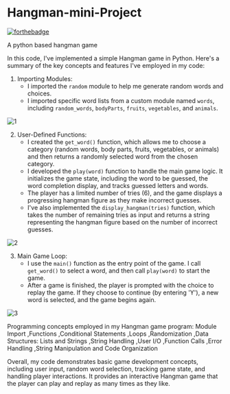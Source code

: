 # Hangman-mini-Project
[![forthebadge](https://forthebadge.com/images/badges/made-with-python.svg)](https://forthebadge.com)

A python based hangman game

In this code, I've implemented a simple Hangman game in Python. Here's a summary of the key concepts and features I've employed in my code:

1. Importing Modules:
   - I imported the `random` module to help me generate random words and choices.
   - I imported specific word lists from a custom module named `words`, including `random_words`, `bodyParts`, `fruits`, `vegetables`, and `animals`.

![1](https://github.com/Pranav-26/Hangman-mini-Project/assets/92203147/9d7302c8-d637-490d-b25f-e7ff0f2057db)

2. User-Defined Functions:
   - I created the `get_word()` function, which allows me to choose a category (random words, body parts, fruits, vegetables, or animals) and then returns a randomly selected word from the chosen category.
   - I developed the `play(word)` function to handle the main game logic. It initializes the game state, including the word to be guessed, the word completion display, and tracks guessed letters and words.
   - The player has a limited number of tries (6), and the game displays a progressing hangman figure as they make incorrect guesses.
   - I've also implemented the `display_hangman(tries)` function, which takes the number of remaining tries as input and returns a string representing the hangman figure based on the number of incorrect guesses.

![2](https://github.com/Pranav-26/Hangman-mini-Project/assets/92203147/9b9dafc0-1b18-489d-a831-521103e998a1)

3. Main Game Loop:
   - I use the `main()` function as the entry point of the game. I call `get_word()` to select a word, and then call `play(word)` to start the game.
   - After a game is finished, the player is prompted with the choice to replay the game. If they choose to continue (by entering 'Y'), a new word is selected, and the game begins again.

![3](https://github.com/Pranav-26/Hangman-mini-Project/assets/92203147/224f9742-f812-48ec-88ac-eef9c44c0973)

Programming concepts employed in my Hangman game program:
Module Import ,Functions ,Conditional Statements ,Loops ,Randomization ,Data Structures: Lists and Strings ,String Handling ,User I/O ,Function Calls ,Error Handling ,String Manipulation and Code Organization

Overall, my code demonstrates basic game development concepts, including user input, random word selection, tracking game state, and handling player interactions. 
It provides an interactive Hangman game that the player can play and replay as many times as they like.
